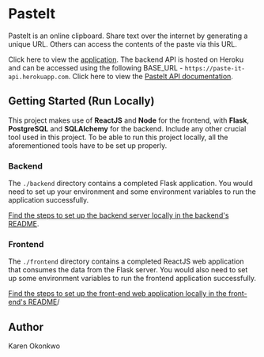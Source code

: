 # PasteIt

PasteIt is an online clipboard. Share text over the internet by generating a unique URL. Others can access the contents of the paste via this URL.

Click here to view the [application](https://pasteit.netlify.app/). The backend API is hosted on Heroku and can be accessed using the following BASE_URL - `https://paste-it-api.herokuapp.com`. Click here to view the [PasteIt API documentation](./backend/README.md).

## Getting Started (Run Locally)

This project makes use of **ReactJS** and **Node** for the frontend, with **Flask**, **PostgreSQL** and **SQLAlchemy** for the backend. Include any other crucial tool used in this project. To be able to run this project locally, all the aforementioned tools have to be set up properly.

### Backend

The `./backend` directory contains a completed Flask application. You would need to set up your environment and some environment variables to run the application successfully.

[Find the steps to set up the backend server locally in the backend's README](./backend/README.md).

### Frontend

The `./frontend` directory contains a completed ReactJS web application that consumes the data from the Flask server. You would also need to set up some environment variables to run the frontend application successfully.

[Find the steps to set up the front-end web application locally in the front-end's README](./frontend/README.md)/

## Author

Karen Okonkwo
